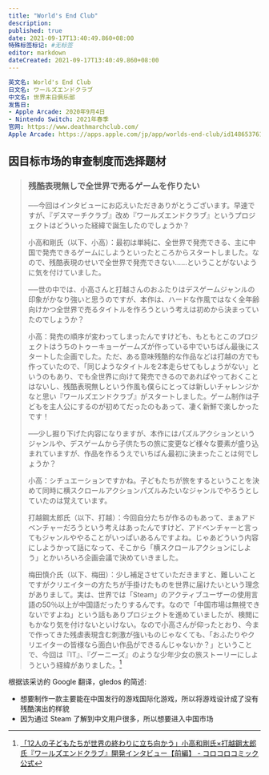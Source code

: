 ```yaml
---
title: "World's End Club"
description:
published: true
date: 2021-09-17T13:40:49.860+08:00
特殊标签标记: #无标签
editor: markdown
dateCreated: 2021-09-17T13:40:49.860+08:00
---
```


```YAML
英文名: World's End Club
日文名: ワールズエンドクラブ
中文名: 世界末日俱乐部
发售日:
- Apple Arcade: 2020年9月4日
- Nintendo Switch: 2021年春季
官网: https://www.deathmarchclub.com/
Apple Arcade: https://apps.apple.com/jp/app/worlds-end-club/id1486537612 
```

## 因目标市场的审查制度而选择题材

> ### 残酷表現無しで全世界で売るゲームを作りたい
>
> ──今回はインタビューにお応えいただきありがとうございます。早速ですが、『デスマーチクラブ』改め『ワールズエンドクラブ』というプロジェクトはどういった経緯で誕生したのでしょうか？
>
> 小高和剛氏（以下、小高）：最初は単純に、全世界で発売できる、主に中国で発売できるゲームにしようといったところからスタートしました。なので、残酷表現のせいで全世界で発売できない……ということがないように気を付けていました。
>
> ──世の中では、小高さんと打越さんのおふたりはデスゲームジャンルの印象がかなり強いと思うのですが、本作は、ハードな作風ではなく全年齢向けかつ全世界で売るタイトルを作ろうという考えは初めから決まっていたのでしょうか？
>
> 小高：発売の順序が変わってしまったんですけども、もともとこのプロジェクトはうちのトゥーキョーゲームズが作っている中でいちばん最後にスタートした企画でした。ただ、ある意味残酷的な作品などは打越の方でも作っていたので、「同じようなタイトルを2本走らせてもしょうがない」というのもあり、でも全世界に向けて発売できるのであればやっておくことはないし、残酷表現無しという作風も僕らにとっては新しいチャレンジかなと思い『ワールズエンドクラブ』がスタートしました。ゲーム制作は子どもを主人公にするのが初めてだったのもあって、凄く新鮮で楽しかったです！
>
> ──少し掘り下げた内容になりますが、本作にはパズルアクションというジャンルや、デスゲームから子供たちの旅に変更など様々な要素が盛り込まれていますが、作品を作るうえでいちばん最初に決まったことは何でしょうか？
>
> 小高：シチュエーションですかね。子どもたちが旅をするということを決めて同時に横スクロールアクションパズルみたいなジャンルでやろうとしていたのは覚えています。
>
> 打越鋼太郎氏（以下、打越）：今回自分たちが作るのもあって、まぁアドベンチャーだろうという考えはあったんですけど、アドベンチャーと言ってもジャンルややることがいっぱいあるんですよね。じゃあどういう内容にしようかって話になって、そこから「横スクロールアクションにしよう」とかいろいろ企画会議で決めていきました。
>
> 梅田慎介氏（以下、梅田）：少し補足させていただきますと、難しいことですがクリエイターの方たちが手掛けたものを世界に届けたいという理念がありまして。実は、世界では「Steam」のアクティブユーザーの使用言語の50％以上が中国語だったりするんです。なので「中国市場は無視できないですよね」という話もありプロジェクトを進めていましたが、検閲にもかなり気を付けないといけない。なので小高さんが仰ったとおり、今まで作ってきた残虐表現含む刺激が強いものじゃなくても、「おふたりやクリエイターの皆様なら面白い作品ができるんじゃないか？」ということで、今回は『IT』、『グーニーズ』のような少年少女の旅ストーリーにしようという経緯がありました。[^145007]

[^145007]: [「12人の子どもたちが世界の終わりに立ち向かう」小高和剛氏×打越鋼太郎氏『ワールズエンドクラブ』開発インタビュー【前編】 - コロコロコミック公式](https://web.archive.org/web/20210517120553/https://corocoro.jp/145007/)

根据该采访的 Google 翻译，gledos 的简述:

+ 想要制作一款主要能在中国发行的游戏国际化游戏，所以将游戏设计成了没有残酷演出的样貌
+ 因为通过 Steam 了解到中文用户很多，所以想要进入中国市场
